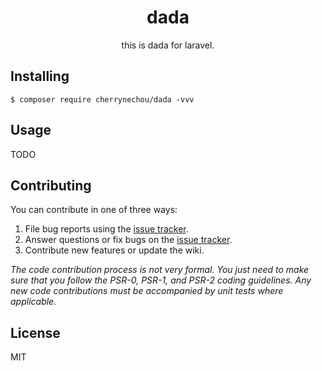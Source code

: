 <h1 align="center"> dada </h1>

<p align="center"> this is dada for laravel.</p>


## Installing

```shell
$ composer require cherrynechou/dada -vvv
```

## Usage

TODO

## Contributing

You can contribute in one of three ways:

1. File bug reports using the [issue tracker](https://github.com/cherrynechou/dada/issues).
2. Answer questions or fix bugs on the [issue tracker](https://github.com/cherrynechou/dada/issues).
3. Contribute new features or update the wiki.

_The code contribution process is not very formal. You just need to make sure that you follow the PSR-0, PSR-1, and PSR-2 coding guidelines. Any new code contributions must be accompanied by unit tests where applicable._

## License

MIT